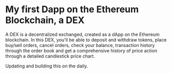 # My first Dapp on the Ethereum Blockchain, a DEX

A DEX is a decentralized exchanged, created as a dApp on the Ethereum blockchain. In this DEX, you'll be able to deposit and withdraw tokens, place buy/sell orders, cancel orders, check your balance, transaction history through the order book and get a comprehensive history of price action through a detailed candlestick price chart.

Updating and building this on the daily.
